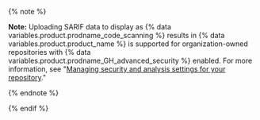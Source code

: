 

{% note %}

**Note:** Uploading SARIF data to display as {% data variables.product.prodname_code_scanning %} results in {% data variables.product.product_name %} is supported for organization-owned repositories with {% data variables.product.prodname_GH_advanced_security %} enabled. For more information, see "[Managing security and analysis settings for your repository](/github/administering-a-repository/managing-security-and-analysis-settings-for-your-repository)."

{% endnote %}

{% endif %}
